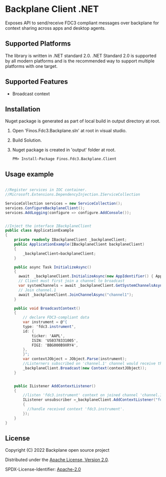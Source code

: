 # Backplane Client .NET

Exposes API to send/receive FDC3 compliant messages over backplane for context sharing across apps and desktop agents.

## Supported Platforms

The library is written in .NET standard 2.0.
.NET Standard 2.0 is supported by all modern platforms and is the recommended way to support multiple platforms with one target.

## Supported Features

- Broadcast context

## Installation

Nuget package is generated as part of local build in output directory at root.

1.  Open 'Finos.Fdc3.Backplane.sln' at root in visual studio.
2.  Build Solution.
3.  Nuget package is created in 'output' folder at root.

        PM> Install-Package Finos.Fdc3.Backplane.Client

## Usage example

```C#

//Register services in IOC container.
//Microsoft.Extensions.DependencyInjection.IServiceCollection

ServiceCollection services = new ServiceCollection();
services.ConfigureBackplaneClient();
services.AddLogging(configure => configure.AddConsole());


//Inject the interface IBackplaneClient
public class ApplicationExample
{
    private readonly IBackplaneClient _backplaneClient;
    public ApplicationExample(IBackplaneClient backplaneClient)
	{
	    _backplaneClient=backplaneClient;
	}

	public async Task InitializeAsync()
	{
	  await  _backplaneClient.InitializeAsync(new AppIdentifier() { AppId = "Backplane_Client" });
	  // Client must first join a channel to broadcast
	  var systemChannels = await _backplaneClient.GetSystemChannelsAsync();
	  // Join channel.1
	  await _backplaneClient.JoinChannelAsync("channel1");
	}

	public void BroadcastContext()
	{
	    // declare FDC3-compliant data
		var instrument = @"{
		type: 'fdc3.instrument',
		id: {
			ticker: 'AAPL',
			ISIN: 'US0378331005',
			FIGI: 'BBG000B9XRY4',
		},
		}";
		var contextJObject = JObject.Parse(instrument);
		//Listerners subscribed on 'channel.1' channel would receive this context.
		_backplaneClient.Broadcast(new Context(contextJObject));
	}


	public IListener AddContextListener()
	{
	    //listen 'fdc3.instrument' context on joined channel 'channel.1'
		IListener unsubscriber =_backplaneClient.AddContextListener("fdc3.instrument",(context)=>
		{
		  //handle received context 'fdc3.instrument'.
		});
	}
}

```

## License

Copyright (C) 2022 Backplane open source project

Distributed under the [Apache License, Version 2.0](http://www.apache.org/licenses/LICENSE-2.0).

SPDX-License-Identifier: [Apache-2.0](https://spdx.org/licenses/Apache-2.0)

